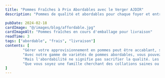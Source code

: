 ```yaml
---
title: "Pommes Fraîches à Prix Abordables avec le Verger AJDIR"
description: "Pommes de qualité et abordables pour chaque foyer et entreprise"

pubDate: 2024-02-18
cardImage: "@/images/blog/affordable.jpg"
cardImageAlt: "Pommes fraîches en cours d'emballage pour livraison"
readTime: 3
tags: ["abordable", "frais", "livraison"]
contents: [
        "Gérer votre approvisionnement en pommes peut être accablant, surtout quand il s'agit de trouver des fruits de qualité à des prix raisonnables. C'est pourquoi le Verger AJDIR s'engage à simplifier le processus et à maintenir les pommes fraîches accessibles à tous.",
        "Avec notre gamme de variétés de pommes abordables, vous pouvez trouver tout ce dont vous avez besoin sans casser votre budget. Notre approche centrée sur le client assure que nos produits sont faciles à commander et à apprécier, vous faisant gagner du temps et de l'argent tout en fournissant les pommes les plus fraîches.",
        "Mais l'abordabilité ne signifie pas sacrifier la qualité. Les pommes AJDIR sont cultivées pour durer, fournissant une saveur et une nutrition fiables quand vous en avez le plus besoin. Et avec nos services de livraison complets et notre support client, vous pouvez intégrer nos pommes de manière transparente dans votre routine quotidienne, maximisant la commodité et la satisfaction.",
        "Que vous soyez une famille cherchant des collations saines ou un restaurant cherchant des ingrédients premium, AJDIR a les solutions dont vous avez besoin pour réussir. Vivez la différence par vous-même et voyez pourquoi AJDIR est le choix de confiance pour des pommes fraîches et abordables."
]
---
```

